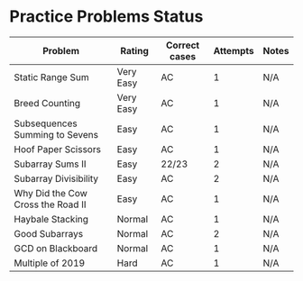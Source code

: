 # Practice Problems Status
Problem|Rating|Correct cases|Attempts|Notes
-|-|-|-|-
Static Range Sum|Very Easy|AC|1|N/A
Breed Counting|Very Easy|AC|1|N/A
Subsequences Summing to Sevens|Easy|AC|1|N/A
Hoof Paper Scissors|Easy|AC|1|N/A
Subarray Sums II|Easy|22/23|2|N/A
Subarray Divisibility|Easy|AC|2|N/A
Why Did the Cow Cross the Road II|Easy|AC|1|N/A
Haybale Stacking|Normal|AC|1|N/A
Good Subarrays|Normal|AC|2|N/A
GCD on Blackboard|Normal|AC|1|N/A
Multiple of 2019|Hard|AC|1|N/A